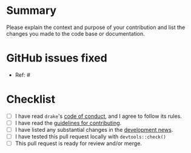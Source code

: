 # Summary

Please explain the context and purpose of your contribution and list the changes you made to the code base or documentation.

# GitHub issues fixed

- Ref: #

# Checklist

- [ ] I have read `drake`'s [code of conduct](https://github.com/ropensci/drake/blob/master/CONDUCT.md), and I agree to follow its rules.
- [ ] I have read the [guidelines for contributing](https://github.com/ropensci/drake/blob/master/CONTRIBUTING.md).
- [ ] I have listed any substantial changes in the [development news](https://github.com/ropensci/drake/blob/master/NEWS.md).
- [ ] I have tested this pull request locally with `devtools::check()`
- [ ] This pull request is ready for review and/or merge.
